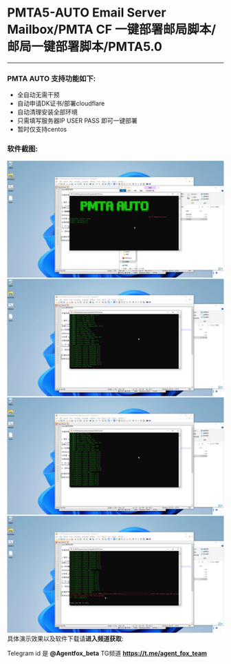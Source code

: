 # PMTA5-AUTO Email Server Mailbox/PMTA CF 一键部署邮局脚本/邮局一键部署脚本/PMTA5.0

<hr	>

### PMTA AUTO  支持功能如下:

* 全自动无需干预
* 自动申请DK证书/部署cloudflare
* 自动清理安装全部环境
* 只需填写服务器IP USER PASS 即可一键部署
* 暂时仅支持centos

### 软件截图:     
![PMTA5.0 snap1](https://github.com/agentfoxbeta/PMTA5-AUTO/blob/main/vlcsnap-2.png)
![PMTA5.0 snap1](https://github.com/agentfoxbeta/PMTA5-AUTO/blob/main/vlcsnap-1.png)
![PMTA5.0 snap1](https://github.com/agentfoxbeta/PMTA5-AUTO/blob/main/vlcsnap-4.png)
![PMTA5.0 snap1](https://github.com/agentfoxbeta/PMTA5-AUTO/blob/main/vlcsnap-3.png)
具体演示效果以及软件下载请**进入频道获取**:

Telegram id 是 **@Agentfox_beta**   TG频道 **https://t.me/agent_fox_team**
